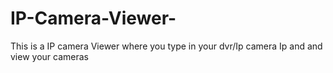 # IP-Camera-Viewer-
This is a IP camera Viewer where you type in your dvr/Ip camera Ip and and view your cameras 
